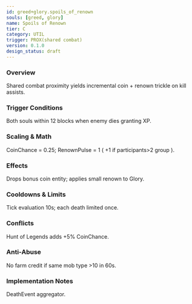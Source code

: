 ```yaml
---
id: greed+glory.spoils_of_renown
souls: [greed, glory]
name: Spoils of Renown
tier: C
category: UTIL
trigger: PROX(shared combat)
version: 0.1.0
design_status: draft
---
```

### Overview
Shared combat proximity yields incremental coin + renown trickle on kill assists.
### Trigger Conditions
Both souls within 12 blocks when enemy dies granting XP.
### Scaling & Math
CoinChance = 0.25; RenownPulse = 1 ( +1 if participants>2 group ).
### Effects
Drops bonus coin entity; applies small renown to Glory.
### Cooldowns & Limits
Tick evaluation 10s; each death limited once.
### Conflicts
Hunt of Legends adds +5% CoinChance.
### Anti-Abuse
No farm credit if same mob type >10 in 60s.
### Implementation Notes
DeathEvent aggregator.

